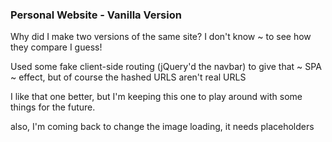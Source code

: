 ### Personal Website - Vanilla Version

Why did I make two versions of the same site? I don't know ~ to see how they compare I guess! 

Used some fake client-side routing (jQuery'd the navbar) to give that ~ SPA ~ effect, but of course the hashed URLS aren't real URLS 

I like that one better, but I'm keeping this one to play around with some things for the future.

also, I'm coming back to change the image loading, it needs placeholders
